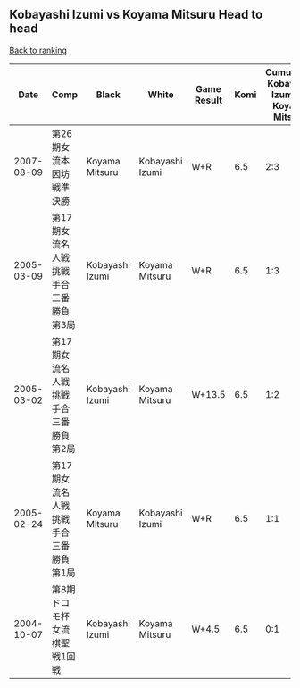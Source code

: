 ## Kobayashi Izumi vs Koyama Mitsuru Head to head

[Back to ranking](../../index.md)




| **Date** | **Comp** | **Black** | **White** | **Game Result** | **Komi** | **Cumulative Kobayashi Izumi Vs Koyama Mitsuru** | **Kobayashi Izumi Streak** | **Koyama Mitsuru Streak** | 
| --- | --- | --- | --- | --- | --- | --- | --- | --- |
| 2007-08-09 | 第26期女流本因坊戦準決勝 | Koyama Mitsuru | Kobayashi Izumi | W+R | 6.5 | 2:3 | 1 | 0 | 
| 2005-03-09 | 第17期女流名人戦挑戦手合三番勝負第3局 | Kobayashi Izumi | Koyama Mitsuru | W+R | 6.5 | 1:3 | 0 | 2 | 
| 2005-03-02 | 第17期女流名人戦挑戦手合三番勝負第2局 | Kobayashi Izumi | Koyama Mitsuru | W+13.5 | 6.5 | 1:2 | 0 | 1 | 
| 2005-02-24 | 第17期女流名人戦挑戦手合三番勝負第1局 | Koyama Mitsuru | Kobayashi Izumi | W+R | 6.5 | 1:1 | 1 | 0 | 
| 2004-10-07 | 第8期ドコモ杯女流棋聖戦1回戦 | Kobayashi Izumi | Koyama Mitsuru | W+4.5 | 6.5 | 0:1 | 0 | 1 |




